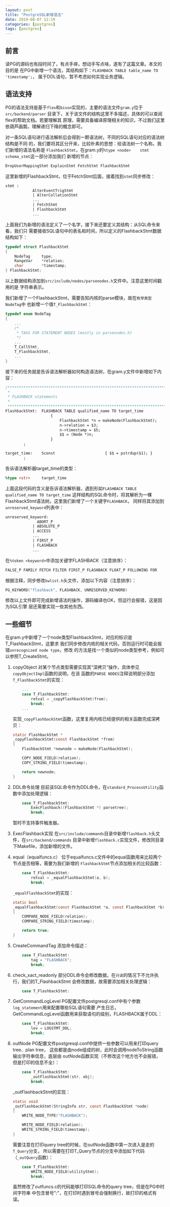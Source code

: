 ```yaml
---
layout: post
title: "PostgreSQL新增语法"
date: 2019-08-07 12:19
categories: [postgres]
tags: [postgres]
---
```


## 前言

读PG的源码也有段时间了，有点手痒，想动手写点啥，遂有了这篇文章。本文的目的是
在PG中新增一个语法，其结构如下：`FLASHBACK TABLE table_name TO 'timestamp';`，
属于DDL语句，暂不考虑如何实现业务逻辑。

## 语法支持

PG的语法支持是基于`flex`和`bison`实现的，主要的语法文件`gram.y`位于`src/backend/parser`
目录下，关于该文件的结构这里不多描述，具体的可以查阅flex的帮助文档。若要理解其
原理，需要具备编译原理相关的知识，不过我们这里依葫芦画瓢，理解递归下降的概念即可。

对一条SQL语句进行语法解析后会得到一颗语法树，不同的SQL语句对应的语法树结构是不同
的，我们要将其区分开来，比较朴素的思想：给语法树一个名称。我们新增的语法名称是
`FlashbackStmt`，在gram.y的`%type <node>    stmt schema_stmt`这一部分添加我们
新增的节点：

```y
DropUserMappingStmt ExplainStmt FetchStmt FlashbackStmt
```

这里新增的FlashbackStmt，位于FetchStmt后面，接着找到`stmt`同步修改：

```y
stmt :
            AlterEventTrigStmt
            | AlterCollationStmt
            ...
            | FetchStmt
            | FlashbackStmt
            ...
```

上面我们为新增的语法定义了一个名字，接下来还要定义其结构：从SQL命令来看，我们只
需要接收SQL语句中的表名和时间，所以定义的FlashbackStmt数据结构如下：

```c
typedef struct FlashbackStmt
{
    NodeTag     type;
    RangeVar    *relation;
    char        *timestamp;
} FlashbackStmt;
```

以上数据结构添加到`src/include/nodes/parsenodes.h`文件中。注意这里时间戳用的是
字符串表示。

我们新增了一个FlashbackStmt，需要告知内核的parse模块，故在`枚举类型NodeTag`中
也新增一个值`T_FlashbackStmt`：

```c
typedef enum NodeTag
{
    ...
    /*
     * TAGS FOR STATEMENT NODES (mostly in parsenodes.h)
     */
    ...
    T_CallStmt,
    T_FlashbackStmt,
    ...
}
```

接下来的任务就是告诉语法解析器如何构造语法树，在gram.y文件中新增如下内容：

```y
/*****************************************************************************
 *
 * FLASHBACK statements
 *
 *****************************************************************************/
FlashbackStmt:  FLASHBACK TABLE qualified_name TO target_time
                    {
                        FlashbackStmt *n = makeNode(FlashbackStmt);
                        n->relation = $3;
                        n->timestamp = $5;
                        $$ = (Node *)n;
                    }
        ;

target_time:    Sconst                      { $$ = pstrdup($1); }
        ;
```

告诉语法解析器target_time的类型：

```y
%type <str>     target_time
```

上面这段代码的含义是告诉语法解析器，遇到形如`FLASHBACK TABLE qualified_name TO target_time`
这样结构的SQL命令时，将其解析为一棵FlashbackStmt语法树。这里我们新增了一个关键字`FLASHBACK`，
同样将其添加到`unreserved_keyword`列表中：

```y
unreserved_keyword:
              ABORT_P
            | ABSOLUTE_P
            | ACCESS
            ...
            | FIRST_P
            | FLASHBACK
            ...
```

在`%token <keyword>`中添加关键字FLASHBACK（注意排序）：

```y
FALSE_P FAMILY FETCH FILTER FIRST_P FLASHBACK FLOAT_P FOLLOWING FOR
```

根据注释，同步修改`kwlist.h`头文件，添加以下内容（注意排序）：

```c
PG_KEYWORD("flashback", FLASHBACK, UNRESERVED_KEYWORD)
```

修改以上文件即可完成新增语法的操作，源码编译也OK，但运行会报错，这是因为SQL引擎
层还需要实现一些其他东西。

## 一些细节

在gram.y中新增了一个node类型FlashbackStmt，对应的标识是T_FlashbackStmt，这要求
我们同步修改内核的相关代码，否则运行时可能会报错`unrecognized node type`，修改
的方法是找一个类似的node类型参考，例如可以参照T_CreateStmt。

1. copyObject
    对某个节点类型需要实现其“深拷贝”操作，具体参见`copyObjectImpl`函数的说明，在该
    函数的`PARSE NODES`注释说明部分添加`T_FlashbackStmt`的实现：

    ```c
        ...
        case T_FlashbackStmt:
            retval = _copyFlashbackStmt(from);
            break;
        ...
    ```

    实现`_copyFlashbackStmt`函数，这里复用内核已经提供的相关函数完成深拷贝：

    ```c
    static FlashbackStmt *
    _copyFlashbackStmt(const FlashbackStmt *from)
    {
        FlashbackStmt *newnode = makeNode(FlashbackStmt);

        COPY_NODE_FIELD(relation);
        COPY_STRING_FIELD(timestamp);

        return newnode;
    }
    ```

2. DDL命令处理
    目前该SQL命令作为DDL命令，在`standard_ProcessUtility`函数中添加处理逻辑：

    ```c
        case T_FlashbackStmt:
            ExecFlashback((FlashbackStmt *) parsetree);
            break;
    ```

    暂时不支持事件触发器。

3. ExecFlashback实现
    在`src/include/commands`目录中新增`flashback.h`头文件，在`src/backend/commands`
    目录中新增`flashback.c`实现文件，修改同目录下Makefile，添加新增的文件。

4. equal（equalfuncs.c）
    位于equalfuncs.c文件中的equal函数用来比较两个节点是否相等，需要为我们新增的
    `FlashbackStmt`节点添加相关的比较函数：

    ```c
        case T_FlashbackStmt:
            retval = _equalFlashbackStmt(a, b);
            break;
    ```

    `_equalFlashbackStmt`的实现：

    ```c
    static bool
    _equalFlashbackStmt(const FlashbackStmt *a, const FlashbackStmt *b)
    {
        COMPARE_NODE_FIELD(relation);
        COMPARE_STRING_FIELD(timestamp);

        return true;
    }
    ```

5. CreateCommandTag
    添加命令描述：

    ```c
        case T_FlashbackStmt:
            tag = "FLASHBACK";
            break;
    ```

6. check_xact_readonly
    部分DDL命令会修改数据，在`只读`的情况下不允许执行，我们的T_FlashbackStmt
    会修改数据，故需要添加相关处理逻辑：

    ```c
        case T_FlashbackStmt:
    ```

7. GetCommandLogLevel
    PG配置文件postgresql.conf中有个参数`log_statement`用来配置哪些SQL语句需要
    产生日志，GetCommandLogLevel函数用来获取语句的级别，FLASHBACK属于DDL：

    ```c
        case T_FlashbackStmt:
            lev = LOGSTMT_DDL;
            break;
    ```

8. outNode
    PG配置文件postgresql.conf中提供一些参数可以用来打印query tree、plan tree，
    这些都是由node组成的树，此时会调用nodeToString函数输出字符串信息，底层由
    outNode函数实现（不修改这个地方也不会报错，但是打印的信息不全）：

    ```c
        case T_FlashbackStmt:
            _outFlashbackStmt(str, obj);
            break;
    ```

    _outFlashbackStmt的实现：

    ```c
    static void
    _outFlashbackStmt(StringInfo str, const FlashbackStmt *node)
    {
        WRITE_NODE_TYPE("FLASHBACK");

        WRITE_NODE_FIELD(relation);
        WRITE_STRING_FIELD(timestamp);
    }
    ```

    需要注意在打印query tree的时候，在outNode函数中第一次进入是走的`T_Query`分支，
    所以需要在打印T_Query节点的分支中添加如下代码（`_outQuery`函数）：

    ```c
        case T_FlashbackStmt:
            WRITE_NODE_FIELD(utilityStmt);
            break;
    ```

    虽然修改了outfuncs.c的代码能够打印SQL命令的query tree，但是在PG中时间字符串
    中包含冒号":"，在打印时遇到冒号会强制换行，故打印的格式有误。
